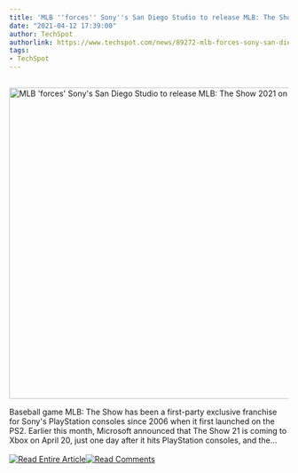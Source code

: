 ```yaml
---
title: 'MLB ''forces'' Sony''s San Diego Studio to release MLB: The Show 2021 on Xbox'
date: "2021-04-12 17:39:00"
author: TechSpot
authorlink: https://www.techspot.com/news/89272-mlb-forces-sony-san-diego-studio-release-mlb.html
tags:
- TechSpot
---
```

<a href="https://www.techspot.com/news/89272-mlb-forces-sony-san-diego-studio-release-mlb.html" target="_blank"><img src="https://static.techspot.com/images2/news/ts3_thumbs/2021/04/2021-04-12-ts3_thumbs-39f.jpg" width="800" height="560" style="padding: 15px 0" title="MLB 'forces' Sony's San Diego Studio to release MLB: The Show 2021 on Xbox" /></a><br />Baseball game MLB: The Show has been a first-party exclusive franchise for Sony's PlayStation consoles since 2006 when it first launched on the PS2. Earlier this month, Microsoft announced that The Show 21 is coming to Xbox on April 20, just one day after it hits PlayStation consoles, and the...<br /><br /><a href="https://www.techspot.com/news/89272-mlb-forces-sony-san-diego-studio-release-mlb.html"><img src="https://static.techspot.com/images/rss/rss_buttons_01.png" border="0" alt="Read Entire Article" /></a><a href="https://www.techspot.com/news/89272-mlb-forces-sony-san-diego-studio-release-mlb.html#comments"><img src="https://static.techspot.com/images/rss/rss_buttons_02.png" border="0" alt="Read Comments" /></a><br /><br />
